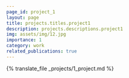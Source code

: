 ```yaml
---
page_id: project_1
layout: page
title: projects.titles.project1
description: projects.descriptions.project1
img: assets/img/12.jpg
importance: 1
category: work
related_publications: true
---
```


{% translate_file _projects/1_project.md %}
